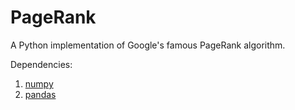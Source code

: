 # PageRank
A Python implementation of Google's famous PageRank algorithm.

Dependencies: 

1.  [numpy](http://www.numpy.org/) 
2.  [pandas](http://pandas.pydata.org/)
